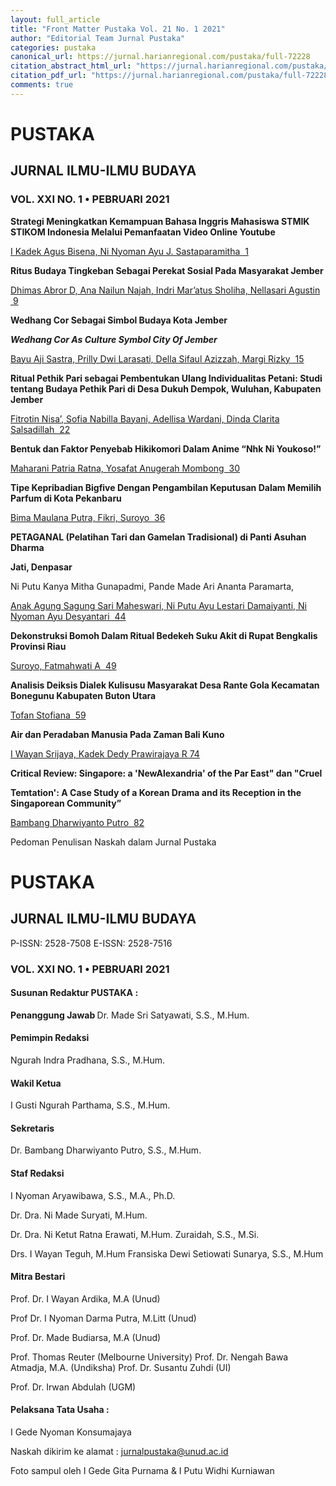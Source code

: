 ```yaml
---
layout: full_article
title: "Front Matter Pustaka Vol. 21 No. 1 2021"
author: "Editorial Team Jurnal Pustaka"
categories: pustaka
canonical_url: https://jurnal.harianregional.com/pustaka/full-72228 
citation_abstract_html_url: "https://jurnal.harianregional.com/pustaka/id-72228"
citation_pdf_url: "https://jurnal.harianregional.com/pustaka/full-72228"  
comments: true
---
```


<a name="caption1"></a>
<h1><a name="bookmark0"></a><span class="font3"><a name="bookmark1"></a>PUSTAKA</span></h1>
<h2><a name="bookmark2"></a><span class="font2"><a name="bookmark3"></a>JURNAL ILMU-ILMU BUDAYA</span></h2>
<h3><a name="bookmark4"></a><span class="font1" style="font-weight:bold;"><a name="bookmark5"></a>VOL. XXI NO. 1 • PEBRUARI 2021</span></h3>
<p><span class="font0" style="font-weight:bold;">Strategi Meningkatkan Kemampuan Bahasa Inggris Mahasiswa STMIK STIKOM Indonesia Melalui Pemanfaatan Video Online Youtube</span></p>
<p><a href="#bookmark6"><span class="font0">I Kadek Agus Bisena, Ni Nyoman Ayu J. Sastaparamitha &nbsp;1</span></a></p>
<p><span class="font0" style="font-weight:bold;">Ritus Budaya Tingkeban Sebagai Perekat Sosial Pada Masyarakat Jember</span></p>
<p><a href="#bookmark7"><span class="font0">Dhimas Abror D, Ana Nailun Najah, Indri Mar’atus Sholiha, Nellasari Agustin &nbsp;9</span></a></p>
<p><span class="font0" style="font-weight:bold;">Wedhang Cor Sebagai Simbol Budaya Kota Jember</span></p>
<p><span class="font0" style="font-weight:bold;font-style:italic;">Wedhang Cor As Culture Symbol City Of Jember</span></p>
<p><a href="#bookmark8"><span class="font0">Bayu Aji Sastra, Prilly Dwi Larasati, Della Sifaul Azizzah, Margi Rizky &nbsp;15</span></a></p>
<p><span class="font0" style="font-weight:bold;">Ritual Pethik Pari sebagai Pembentukan Ulang Individualitas Petani: Studi tentang Budaya Pethik Pari di Desa Dukuh Dempok, Wuluhan, Kabupaten Jember</span></p>
<p><a href="#bookmark9"><span class="font0">Fitrotin Nisa’, Sofia Nabilla Bayani, Adellisa Wardani, Dinda Clarita Salsadillah &nbsp;22</span></a></p>
<p><span class="font0" style="font-weight:bold;">Bentuk dan Faktor Penyebab Hikikomori Dalam Anime “Nhk Ni Youkoso!”</span></p>
<p><a href="#bookmark10"><span class="font0">Maharani Patria Ratna, Yosafat Anugerah Mombong &nbsp;30</span></a></p>
<p><span class="font0" style="font-weight:bold;">Tipe Kepribadian Bigfive Dengan Pengambilan Keputusan Dalam Memilih Parfum di Kota Pekanbaru</span></p>
<p><a href="#bookmark11"><span class="font0">Bima Maulana Putra, Fikri, Suroyo &nbsp;36</span></a></p>
<p><span class="font0" style="font-weight:bold;">PETAGANAL (Pelatihan Tari dan Gamelan Tradisional) di Panti Asuhan Dharma</span></p>
<p><span class="font0" style="font-weight:bold;">Jati, Denpasar</span></p>
<p><span class="font0">Ni Putu Kanya Mitha Gunapadmi, Pande Made Ari Ananta Paramarta,</span></p>
<p><a href="#bookmark12"><span class="font0">Anak Agung Sagung Sari Maheswari, Ni Putu Ayu Lestari Damaiyanti, Ni Nyoman Ayu Desyantari &nbsp;44</span></a></p>
<p><span class="font0" style="font-weight:bold;">Dekonstruksi Bomoh Dalam Ritual Bedekeh Suku Akit di Rupat Bengkalis Provinsi Riau</span></p>
<p><a href="#bookmark13"><span class="font0">Suroyo, Fatmahwati A &nbsp;49</span></a></p>
<p><span class="font0" style="font-weight:bold;">Analisis Deiksis Dialek Kulisusu Masyarakat Desa Rante Gola Kecamatan Bonegunu Kabupaten Buton Utara</span></p>
<p><a href="#bookmark14"><span class="font0">Tofan Stofiana &nbsp;59</span></a></p>
<p><span class="font0" style="font-weight:bold;">Air dan Peradaban Manusia Pada Zaman Bali Kuno</span></p>
<p><a href="#bookmark15"><span class="font0">I Wayan Srijaya, Kadek Dedy Prawirajaya R 74</span></a></p>
<p><span class="font0" style="font-weight:bold;">Critical Review: Singapore: a 'NewAlexandria' of the Par East&quot; dan &quot;Cruel</span></p>
<p><span class="font0" style="font-weight:bold;">Temtation': A Case Study of a Korean Drama and its Reception in the Singaporean Community”</span></p>
<p><a href="#bookmark16"><span class="font0">Bambang Dharwiyanto Putro &nbsp;82</span></a></p>
<p><span class="font0">Pedoman Penulisan Naskah dalam Jurnal Pustaka</span></p>
<h1><a name="bookmark17"></a><span class="font3"><a name="bookmark18"></a>PUSTAKA</span></h1>
<h2><a name="bookmark19"></a><span class="font2"><a name="bookmark20"></a>JURNAL ILMU-ILMU BUDAYA</span></h2>
<p><span class="font0">P-ISSN: 2528-7508 E-ISSN: 2528-7516</span></p>
<h3><a name="bookmark21"></a><span class="font1" style="font-weight:bold;"><a name="bookmark22"></a>VOL. XXI NO. 1 • PEBRUARI 2021</span></h3>
<h4><a name="bookmark23"></a><span class="font0" style="font-weight:bold;"><a name="bookmark24"></a>Susunan Redaktur PUSTAKA :</span></h4>
<p><span class="font0" style="font-weight:bold;">Penanggung Jawab </span><span class="font0">Dr. Made Sri Satyawati, S.S., M.Hum.</span></p>
<h4><a name="bookmark25"></a><span class="font0" style="font-weight:bold;"><a name="bookmark26"></a>Pemimpin Redaksi</span></h4>
<p><span class="font0">Ngurah Indra Pradhana, S.S., M.Hum.</span></p>
<h4><a name="bookmark27"></a><span class="font0" style="font-weight:bold;"><a name="bookmark28"></a>Wakil Ketua</span></h4>
<p><span class="font0">I Gusti Ngurah Parthama, S.S., M.Hum.</span></p>
<h4><a name="bookmark29"></a><span class="font0" style="font-weight:bold;"><a name="bookmark30"></a>Sekretaris</span></h4>
<p><span class="font0">Dr. Bambang Dharwiyanto Putro, S.S., M.Hum.</span></p>
<h4><a name="bookmark31"></a><span class="font0" style="font-weight:bold;"><a name="bookmark32"></a>Staf Redaksi</span></h4>
<p><span class="font0">I Nyoman Aryawibawa, S.S., M.A., Ph.D.</span></p>
<p><span class="font0">Dr. Dra. Ni Made Suryati, M.Hum.</span></p>
<p><span class="font0">Dr. Dra. Ni Ketut Ratna Erawati, M.Hum. Zuraidah, S.S., M.Si.</span></p>
<p><span class="font0">Drs. I Wayan Teguh, M.Hum Fransiska Dewi Setiowati Sunarya, S.S., M.Hum</span></p>
<h4><a name="bookmark33"></a><span class="font0" style="font-weight:bold;"><a name="bookmark34"></a>Mitra Bestari</span></h4>
<p><span class="font0">Prof. Dr. I Wayan Ardika, M.A (Unud)</span></p>
<p><span class="font0">Prof Dr. I Nyoman Darma Putra, M.Litt (Unud)</span></p>
<p><span class="font0">Prof. Dr. Made Budiarsa, M.A (Unud)</span></p>
<p><span class="font0">Prof. Thomas Reuter (Melbourne University) Prof. Dr. Nengah Bawa Atmadja, M.A. (Undiksha) Prof. Dr. Susantu Zuhdi (UI)</span></p>
<p><span class="font0">Prof. Dr. Irwan Abdulah (UGM)</span></p>
<h4><a name="bookmark35"></a><span class="font0" style="font-weight:bold;"><a name="bookmark36"></a>Pelaksana Tata Usaha :</span></h4>
<p><span class="font0">I Gede Nyoman Konsumajaya</span></p>
<p><span class="font0">Naskah dikirim ke alamat : </span><a href="mailto:jurnalpustaka@unud.ac.id"><span class="font0">jurnalpustaka@unud.ac.id</span></a></p>
<p><span class="font0">Foto sampul oleh I Gede Gita Purnama &amp;&nbsp;I Putu Widhi Kurniawan</span></p>